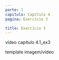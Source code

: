 ```yaml
---
parte: 1
capitulo: Capítulo 4
pagina: Exercício 3

title: Exercício 3
---
```

vídeo capítulo 4.1_ex3

template imagem/vídeo
